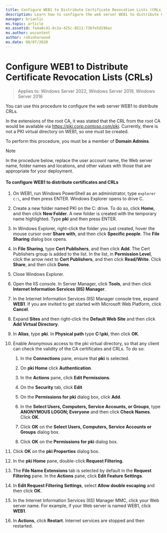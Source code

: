 ```yaml
---
title: Configure WEB1 to Distribute Certificate Revocation Lists (CRLs)
description: Learn how to configure the web server WEB1 to distribute CRLs.
manager: brianlic
ms.topic: article
ms.assetid: fa4a8c41-8c2a-425c-8511-736fe5d196ac
ms.author: wscontent
author: robinharwood
ms.date: 08/07/2020
---
```

# Configure WEB1 to Distribute Certificate Revocation Lists (CRLs)

>Applies to: Windows Server 2022, Windows Server 2019, Windows Server 2016

You can use this procedure to configure the web server WEB1 to distribute CRLs.

In the extensions of the root CA, it was stated that the CRL from the root CA would be available via https://pki.corp.contoso.com/pki. Currently, there is not a PKI virtual directory on WEB1, so one must be created.

To perform this procedure, you must be a member of **Domain Admins**.

> [!NOTE]
> In the procedure below, replace the user account name, the Web server name, folder names and locations, and other values with those that are appropriate for your deployment.

#### To configure WEB1 to distribute certificates and CRLs

1.  On WEB1, run Windows PowerShell as an administrator, type `explorer c:\`, and then press ENTER. Windows Explorer opens to drive C.

2.  Create a new folder named PKI on the C: drive. To do so, click **Home**, and then click **New Folder**. A new folder is created with the temporary name highlighted. Type **pki** and then press ENTER.

3.  In Windows Explorer, right-click the folder you just created, hover the mouse cursor over **Share with**, and then click **Specific people**. The **File Sharing** dialog box opens.

4.  In **File Sharing**, type **Cert Publishers**, and then click **Add**. The Cert Publishers group is added to the list. In the list, in **Permission Level**, click the arrow next to **Cert Publishers**, and then click **Read/Write**. Click **Share**, and then click **Done**.

5.  Close Windows Explorer.

6.  Open the IIS console. In Server Manager, click **Tools**, and then click **Internet Information Services (IIS) Manager**.

7.  In the Internet Information Services (IIS) Manager console tree, expand **WEB1**. If you are invited to get started with Microsoft Web Platform, click **Cancel**.

8.  Expand **Sites** and then right-click the **Default Web Site** and then click **Add Virtual Directory**.

9. In **Alias**, type **pki**. In **Physical path** type **C:\pki**, then click **OK**.

10. Enable Anonymous access to the pki virtual directory, so that any client can check the validity of the CA certificates and CRLs. To do so:

    1.  In the **Connections** pane, ensure that **pki** is selected.

    2.  On **pki Home** click **Authentication**.

    3.  In the **Actions** pane, click **Edit Permissions**.

    4.  On the **Security** tab, click **Edit**

    5.  On the **Permissions for pki** dialog box, click **Add**.

    6.  In the **Select Users, Computers, Service Accounts, or Groups**, type **ANONYMOUS LOGON; Everyone** and then click **Check Names**. Click **OK**.

    7.  Click **OK** on the **Select Users, Computers, Service Accounts or Groups** dialog box.

    8.  Click **OK** on the **Permissions for pki** dialog box.

11. Click **OK** on the **pki Properties** dialog box.

12. In the **pki Home** pane, double-click **Request Filtering**.

13. The **File Name Extensions** tab is selected by default in the **Request Filtering** pane. In the **Actions** pane, click **Edit Feature Settings**.

14. In **Edit Request Filtering Settings**, select **Allow double escaping** and then click **OK**.

15. In the Internet Information Services (IIS) Manager MMC, click your Web server name. For example, if your Web server is named WEB1, click **WEB1**.

16. In **Actions**, click **Restart**. Internet services are stopped and then restarted.


